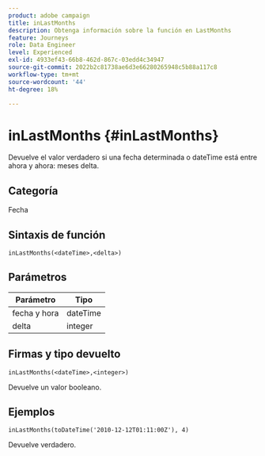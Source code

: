 ```yaml
---
product: adobe campaign
title: inLastMonths
description: Obtenga información sobre la función en LastMonths
feature: Journeys
role: Data Engineer
level: Experienced
exl-id: 4933ef43-66b8-462d-867c-03edd4c34947
source-git-commit: 2022b2c81738ae6d3e66280265948c5b88a117c8
workflow-type: tm+mt
source-wordcount: '44'
ht-degree: 18%

---
```


# inLastMonths {#inLastMonths}

Devuelve el valor verdadero si una fecha determinada o dateTime está entre ahora y ahora: meses delta.

## Categoría

Fecha

## Sintaxis de función

`inLastMonths(<dateTime>,<delta>)`

## Parámetros

| Parámetro | Tipo |
|-----------|------------------|
| fecha y hora | dateTime |
| delta | integer |

## Firmas y tipo devuelto

`inLastMonths(<dateTime>,<integer>)`

Devuelve un valor booleano.

## Ejemplos

`inLastMonths(toDateTime('2010-12-12T01:11:00Z'), 4)`

Devuelve verdadero.
